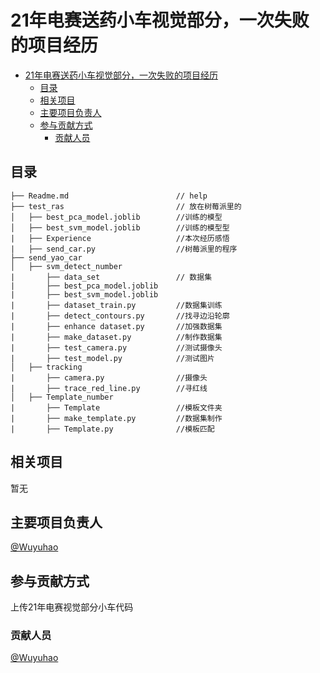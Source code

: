# 21年电赛送药小车视觉部分，一次失败的项目经历



- [21年电赛送药小车视觉部分，一次失败的项目经历](https://github.com/krivewuyuhao/21_send_yao_car)
  - [目录](#目录)
  - [相关项目](#相关项目)
  - [主要项目负责人](#主要项目负责人)
  - [参与贡献方式](#参与贡献方式)
    - [贡献人员](#贡献人员)

## 目录
    ├── Readme.md                        // help
    ├── test_ras                         // 放在树莓派里的
    │   ├── best_pca_model.joblib        //训练的模型
    │   ├── best_svm_model.joblib        //训练的模型型            
    |   ├── Experience                   //本次经历感悟
    |   ├── send_car.py                  //树莓派里的程序
    ├── send_yao_car                      
    │   ├── svm_detect_number
    |       ├── data_set                 // 数据集
    |       ├── best_pca_model.joblib
    |       ├── best_svm_model.joblib
    |       ├── dataset_train.py         //数据集训练
    |       ├── detect_contours.py       //找寻边沿轮廓
    |       ├── enhance dataset.py       //加强数据集
    |       ├── make_dataset.py          //制作数据集
    |       ├── test_camera.py           //测试摄像头
    |       ├── test_model.py            //测试图片
    │   ├── tracking
    |       ├── camera.py                //摄像头
    |       ├── trace_red_line.py        //寻红线     
    │   ├── Template_number
    |       ├── Template                 //模板文件夹
    |       ├── make_template.py         //数据集制作
    |       ├── Template.py              //模板匹配
                




## 相关项目

暂无

## 主要项目负责人

[@Wuyuhao](https://github.com/krivewuyuhao)

## 参与贡献方式

上传21年电赛视觉部分小车代码

### 贡献人员

[@Wuyuhao](https://github.com/krivewuyuhao)




